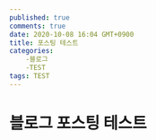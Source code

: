 ```yaml
---
published: true
comments: true
date: 2020-10-08 16:04 GMT+0900
title: 포스팅 테스트
categories:
	-블로그
	-TEST
tags: TEST
---
```




# 블로그 포스팅 테스트

